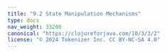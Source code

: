 ```yaml
---
title: "9.2 State Manipulation Mechanisms"
type: docs
nav_weight: 33200
canonical: "https://clojureforjava.com/10/3/3/2"
license: "© 2024 Tokenizer Inc. CC BY-NC-SA 4.0"
---
```

